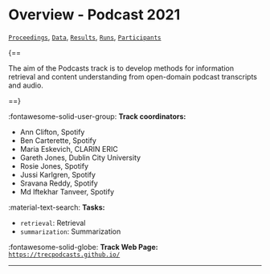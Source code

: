# Overview - Podcast 2021

[`Proceedings`](./proceedings.md), [`Data`](./data.md), [`Results`](./results.md), [`Runs`](./runs.md), [`Participants`](./participants.md)

{==

The aim of the Podcasts track is to develop methods for information retrieval and content understanding from open-domain podcast transcripts and audio.

==}

:fontawesome-solid-user-group: **Track coordinators:**

- Ann Clifton, Spotify 
- Ben Carterette, Spotify 
- Maria Eskevich, CLARIN ERIC 
- Gareth Jones, Dublin City University 
- Rosie Jones, Spotify 
- Jussi Karlgren, Spotify 
- Sravana Reddy, Spotify 
- Md Iftekhar Tanveer, Spotify 

:material-text-search: **Tasks:**

- `retrieval`: Retrieval 
- `summarization`: Summarization 

:fontawesome-solid-globe: **Track Web Page:** [`https://trecpodcasts.github.io/`](https://trecpodcasts.github.io/) 

---

